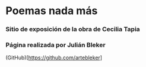 # Poemas nada más
### Sitio de exposición de la obra de Cecilia Tapia

### Página realizada por Julián Bleker 
(GitHub)[https://github.com/artebleker]